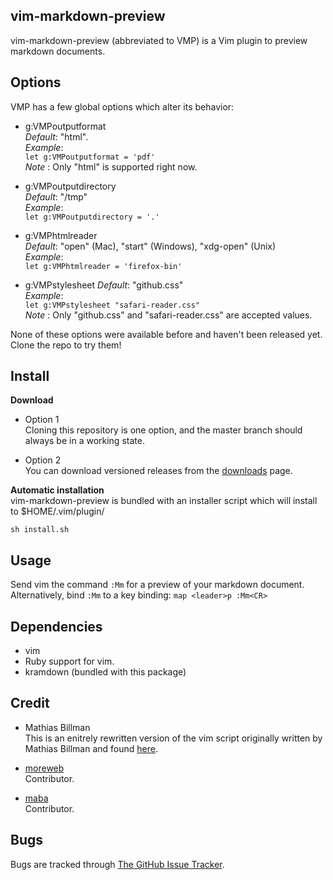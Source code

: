 ## vim-markdown-preview

vim-markdown-preview (abbreviated to VMP) is a Vim plugin to preview markdown
documents.

## Options

VMP has a few global options which alter its behavior:

* g:VMPoutputformat  
  *Default*: "html".  
  *Example*:  
  `let g:VMPoutputformat = 'pdf'`  
  *Note*   : Only "html" is supported right now.  

* g:VMPoutputdirectory  
  *Default*: "/tmp"   
  *Example*:  
  `let g:VMPoutputdirectory = '.'`  

* g:VMPhtmlreader  
  *Default*: "open" (Mac), "start" (Windows), "xdg-open" (Unix)   
  *Example*:  
  `let g:VMPhtmlreader = 'firefox-bin'`  

* g:VMPstylesheet
  *Default*: "github.css"  
  *Example*:  
  `let g:VMPstylesheet "safari-reader.css"`  
  *Note*   : Only "github.css" and "safari-reader.css" are accepted values.  

None of these options were available before and haven't been released yet.  
Clone the repo to try them!

## Install

**Download**  

* Option 1  
  Cloning this repository is one option, and the master branch should always be 
  in a working state.
   
* Option 2  
  You can download versioned releases from the 
  [downloads](http://github.com/robgleeson/vim-markdown-preview/downloads) page.

**Automatic installation**  
vim-markdown-preview is bundled with an installer script which will install to 
$HOME/.vim/plugin/

    sh install.sh

## Usage

Send vim the command `:Mm` for a preview of your markdown document.  
Alternatively, bind `:Mm` to a key binding: 
`map <leader>p :Mm<CR>` 


## Dependencies

* vim
* Ruby support for vim.
* kramdown (bundled with this package)

## Credit

* Mathias Billman  
  This is an enitrely rewritten version of the vim script originally written by
  Mathias Billman and found 
  [here](http://mathias-biilmann.net/2009/1/markdown-preview-in-vim).

* [moreweb](http://github.com/moreweb)  
  Contributor.  

* [maba](http://github.com/maba)  
  Contributor. 


## Bugs

Bugs are tracked through 
[The GitHub Issue Tracker](http://github.com/robgleeson/vim-markdown-preview/issues).


